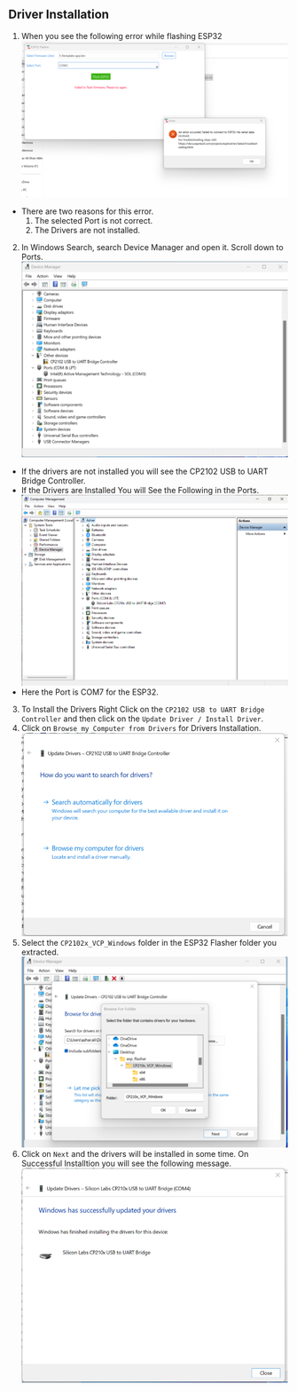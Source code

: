 ## Driver Installation
1. When you see the following error while flashing ESP32
![PORT and Driver Issue](./imgs/1.png)
 - There are two reasons for this error.
   1. The selected Port is not correct.
   2. The Drivers are not installed.
2. In Windows Search, search Device Manager and open it. Scroll down to Ports.
![PORTS](./imgs/2.png)
 - If the drivers are not installed you will see the CP2102 USB to UART Bridge Controller.
 - If the Drivers are Installed You will See the Following in the Ports.
 ![PORTS](./imgs/image.png)
 - Here the Port is COM7 for the ESP32.
3. To Install the Drivers Right Click on the `CP2102 USB to UART Bridge Controller` and then click on the `Update Driver / Install Driver`.
4. Click on `Browse my Computer from Drivers` for Drivers Installation.
![Driver Installation](./imgs/3.png)
5. Select the `CP2102x_VCP_Windows` folder in the ESP32 Flasher folder you extracted.
![Driver Selection](./imgs/4.png)
6. Click on `Next` and the drivers will be installed in some time. On Successful Installtion you will see the following message.
![Installation Successful](./imgs//5.png)